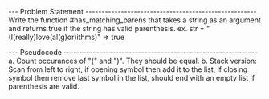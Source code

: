 --- Problem Statement -----------------------------------------------------
 Write the function #has_matching_parens that takes a string as an argument
 and returns true if the string has valid parenthesis.
 ex. str = "(I(really)love(al(g)or)ithms)" => true


--- Pseudocode ------------------------------------------------------------
 a. Count occurances of "(" and ")". They should be equal.
 b. Stack version: Scan from left to right, if opening symbol then add
    it to the list, if closing symbol then remove last symbol in the list,
    should end with an empty list if parenthesis are valid.
